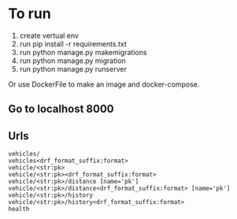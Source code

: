 # To run

1. create vertual env
2. run pip install -r requirements.txt
3. run python manage.py makemigrations
4. run python manage.py migration
5. run python manage.py runserver

Or use DockerFile to make an image and docker-compose.

## Go to localhost 8000

## Urls 
```
vehicles/
vehicles<drf_format_suffix:format>
vehicle/<str:pk>
vehicle/<str:pk><drf_format_suffix:format>
vehicle/<str:pk>/distance [name='pk']
vehicle/<str:pk>/distance<drf_format_suffix:format> [name='pk']
vehicle/<str:pk>/history
vehicle/<str:pk>/history<drf_format_suffix:format>
health
```